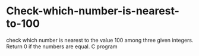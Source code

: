 # Check-which-number-is-nearest-to-100
check which number is nearest to the value  100 among three given integers. Return 0 if the numbers are equal. C program
